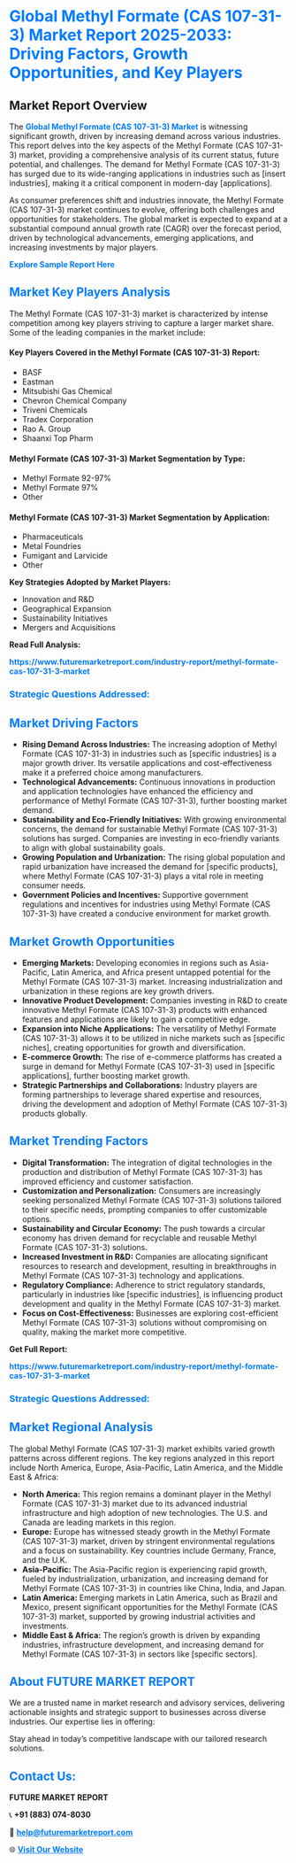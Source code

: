 <h1 style="color: #007BFF;">Global Methyl Formate (CAS 107-31-3) Market Report 2025-2033: Driving Factors, Growth Opportunities, and Key Players</h1>

<section id="overview">
<h2>Market Report Overview</h2>
<p>The <a href="https://www.futuremarketreport.com/industry-report/methyl-formate-cas-107-31-3-market" style="color: #007BFF; text-decoration: none;"><strong>Global Methyl Formate (CAS 107-31-3) Market</strong></a> is witnessing significant growth, driven by increasing demand across various industries. This report delves into the key aspects of the Methyl Formate (CAS 107-31-3) market, providing a comprehensive analysis of its current status, future potential, and challenges. The demand for Methyl Formate (CAS 107-31-3) has surged due to its wide-ranging applications in industries such as [insert industries], making it a critical component in modern-day [applications].</p>
<p>As consumer preferences shift and industries innovate, the Methyl Formate (CAS 107-31-3) market continues to evolve, offering both challenges and opportunities for stakeholders. The global market is expected to expand at a substantial compound annual growth rate (CAGR) over the forecast period, driven by technological advancements, emerging applications, and increasing investments by major players.</p>
</section>

<section id="overview">
<p><a href="https://www.futuremarketreport.com/request-sample/reportId=85202" style="color: #007BFF; text-decoration: none;"><strong>Explore Sample Report Here</strong></a></p>
</section>

<section id="key-players">
<h2 style="color: #007BFF;">Market Key Players Analysis</h2>
<p>The Methyl Formate (CAS 107-31-3) market is characterized by intense competition among key players striving to capture a larger market share. Some of the leading companies in the market include:</p>
<h4>Key Players Covered in the Methyl Formate (CAS 107-31-3) Report:</h4>
<ul><li>BASF</li><li>Eastman</li><li>Mitsubishi Gas Chemical</li><li>Chevron Chemical Company</li><li>Triveni Chemicals</li><li>Tradex Corporation</li><li>Rao A. Group</li><li>Shaanxi Top Pharm</li></ul>
<h4>Methyl Formate (CAS 107-31-3) Market Segmentation by Type:</h4>
<ul><li>Methyl Formate 92-97%</li><li>Methyl Formate 97%</li><li>Other</li></ul>

<h4>Methyl Formate (CAS 107-31-3) Market Segmentation by Application:</h4>
<ul><li>Pharmaceuticals</li><li>Metal Foundries</li><li>Fumigant and Larvicide</li><li>Other</li></ul>
<p><strong>Key Strategies Adopted by Market Players:</strong></p>
<ul>
<li>Innovation and R&D</li>
<li>Geographical Expansion</li>
<li>Sustainability Initiatives</li>
<li>Mergers and Acquisitions</li>
</ul>
</section>

<section>
<p><strong>Read Full Analysis: </strong></p><a href="https://www.futuremarketreport.com/industry-report/methyl-formate-cas-107-31-3-market" style="color: #007BFF; text-decoration: none;"><strong>https://www.futuremarketreport.com/industry-report/methyl-formate-cas-107-31-3-market</strong></a>
<h3 style="color: #007BFF;">Strategic Questions Addressed:</h3>
</section>

<section id="driving-factors">
<h2 style="color: #007BFF;">Market Driving Factors</h2>
<ul>
<li><strong>Rising Demand Across Industries:</strong> The increasing adoption of Methyl Formate (CAS 107-31-3) in industries such as [specific industries] is a major growth driver. Its versatile applications and cost-effectiveness make it a preferred choice among manufacturers.</li>
<li><strong>Technological Advancements:</strong> Continuous innovations in production and application technologies have enhanced the efficiency and performance of Methyl Formate (CAS 107-31-3), further boosting market demand.</li>
<li><strong>Sustainability and Eco-Friendly Initiatives:</strong> With growing environmental concerns, the demand for sustainable Methyl Formate (CAS 107-31-3) solutions has surged. Companies are investing in eco-friendly variants to align with global sustainability goals.</li>
<li><strong>Growing Population and Urbanization:</strong> The rising global population and rapid urbanization have increased the demand for [specific products], where Methyl Formate (CAS 107-31-3) plays a vital role in meeting consumer needs.</li>
<li><strong>Government Policies and Incentives:</strong> Supportive government regulations and incentives for industries using Methyl Formate (CAS 107-31-3) have created a conducive environment for market growth.</li>
</ul>
</section>

<section id="growth-opportunities">
<h2 style="color: #007BFF;">Market Growth Opportunities</h2>
<ul>
<li><strong>Emerging Markets:</strong> Developing economies in regions such as Asia-Pacific, Latin America, and Africa present untapped potential for the Methyl Formate (CAS 107-31-3) market. Increasing industrialization and urbanization in these regions are key growth drivers.</li>
<li><strong>Innovative Product Development:</strong> Companies investing in R&D to create innovative Methyl Formate (CAS 107-31-3) products with enhanced features and applications are likely to gain a competitive edge.</li>
<li><strong>Expansion into Niche Applications:</strong> The versatility of Methyl Formate (CAS 107-31-3) allows it to be utilized in niche markets such as [specific niches], creating opportunities for growth and diversification.</li>
<li><strong>E-commerce Growth:</strong> The rise of e-commerce platforms has created a surge in demand for Methyl Formate (CAS 107-31-3) used in [specific applications], further boosting market growth.</li>
<li><strong>Strategic Partnerships and Collaborations:</strong> Industry players are forming partnerships to leverage shared expertise and resources, driving the development and adoption of Methyl Formate (CAS 107-31-3) products globally.</li>
</ul>
</section>

<section id="trending-factors">
<h2 style="color: #007BFF;">Market Trending Factors</h2>
<ul>
<li><strong>Digital Transformation:</strong> The integration of digital technologies in the production and distribution of Methyl Formate (CAS 107-31-3) has improved efficiency and customer satisfaction.</li>
<li><strong>Customization and Personalization:</strong> Consumers are increasingly seeking personalized Methyl Formate (CAS 107-31-3) solutions tailored to their specific needs, prompting companies to offer customizable options.</li>
<li><strong>Sustainability and Circular Economy:</strong> The push towards a circular economy has driven demand for recyclable and reusable Methyl Formate (CAS 107-31-3) solutions.</li>
<li><strong>Increased Investment in R&D:</strong> Companies are allocating significant resources to research and development, resulting in breakthroughs in Methyl Formate (CAS 107-31-3) technology and applications.</li>
<li><strong>Regulatory Compliance:</strong> Adherence to strict regulatory standards, particularly in industries like [specific industries], is influencing product development and quality in the Methyl Formate (CAS 107-31-3) market.</li>
<li><strong>Focus on Cost-Effectiveness:</strong> Businesses are exploring cost-efficient Methyl Formate (CAS 107-31-3) solutions without compromising on quality, making the market more competitive.</li>
</ul>
</section>

<section>
<p><strong>Get Full Report: </strong></p><a href="https://www.futuremarketreport.com/industry-report/methyl-formate-cas-107-31-3-market" style="color: #007BFF; text-decoration: none;"><strong>https://www.futuremarketreport.com/industry-report/methyl-formate-cas-107-31-3-market</strong></a>
<h3 style="color: #007BFF;">Strategic Questions Addressed:</h3>
</section>


<section id="regional-analysis">
<h2 style="color: #007BFF;">Market Regional Analysis</h2>
<p>The global Methyl Formate (CAS 107-31-3) market exhibits varied growth patterns across different regions. The key regions analyzed in this report include North America, Europe, Asia-Pacific, Latin America, and the Middle East & Africa:</p>
<ul>
<li><strong>North America:</strong> This region remains a dominant player in the Methyl Formate (CAS 107-31-3) market due to its advanced industrial infrastructure and high adoption of new technologies. The U.S. and Canada are leading markets in this region.</li>
<li><strong>Europe:</strong> Europe has witnessed steady growth in the Methyl Formate (CAS 107-31-3) market, driven by stringent environmental regulations and a focus on sustainability. Key countries include Germany, France, and the U.K.</li>
<li><strong>Asia-Pacific:</strong> The Asia-Pacific region is experiencing rapid growth, fueled by industrialization, urbanization, and increasing demand for Methyl Formate (CAS 107-31-3) in countries like China, India, and Japan.</li>
<li><strong>Latin America:</strong> Emerging markets in Latin America, such as Brazil and Mexico, present significant opportunities for the Methyl Formate (CAS 107-31-3) market, supported by growing industrial activities and investments.</li>
<li><strong>Middle East & Africa:</strong> The region’s growth is driven by expanding industries, infrastructure development, and increasing demand for Methyl Formate (CAS 107-31-3) in sectors like [specific sectors].</li>
</ul>
</section>

<footer>
<h2 style="color: #007BFF;">About FUTURE MARKET REPORT</h2>
<p>We are a trusted name in market research and advisory services, delivering actionable insights and strategic support to businesses across diverse industries. Our expertise lies in offering:</p>

<p>Stay ahead in today’s competitive landscape with our tailored research solutions.</p>

<h2 style="color: #007BFF;">Contact Us:</h2>
<p><strong>FUTURE MARKET REPORT</strong></p>
<p>📞 <strong>+91 (883) 074-8030</strong></p>
<p>📧 <strong><a href="mailto:help@futuremarketreport.com" style="color: #007BFF;">help@futuremarketreport.com</a></strong></p>
<p>🌐 <strong><a href="https://www.futuremarketreport.com/" style="color: #007BFF;">Visit Our Website</a></strong></p>
</footer>